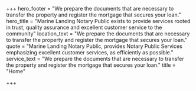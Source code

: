 +++
hero_footer = "We prepare the documents that are necessary to transfer the property and register the mortgage that secures your loan."
hero_title = "Marine Landing Notary Public exists to provide services rooted in trust, quality assurance and excellent customer service to the community"
location_text = "We prepare the documents that are necessary to transfer the property and register the mortgage that secures your loan."
quote = "Marine Landing Notary Public, provides Notary Public Services emphasizing excellent customer services, as efficiently as possible."
service_text = "We prepare the documents that are necessary to transfer the property and register the mortgage that secures your loan."
title = "Home"

+++

